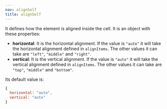 ```yaml
---
nav: alignSelf
title: alignSelf
---
```


It defines how the element is aligned inside the cell. It is an object with these properties:

- **horizontal**: It is the horizontal alignment. If the value is `"auto"` it will take the horizontal alignment defined in `alignItems`. The other values it can take are `"left"`, `"middle"` and `"right"`.
- **vertical**: It is the vertical alignment. If the value is `"auto"` it will take the vertical alignment defined in `alignItems`. The other values it can take are `"top"`, `"middle"` and `"bottom"`.

Its default value is:

```javascript
{
  horizontal: "auto",
  vertical: "auto"
}
```
